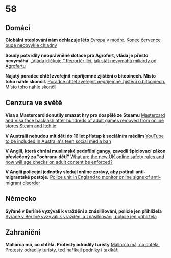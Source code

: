 # 58

## Domácí

**Globální oteplování nám ochlazuje léto** [Evropa v modré. Konec července bude neobvykle chladný](https://www.novinky.cz/clanek/pocasi-evropa-v-modre-konec-cervence-bude-neobvykle-chladny-40531775)

**Soudy potvrdily neoprávněné dotace pro Agrofert, vláda je přesto nevymáhá.** [„Vláda kličkuje.“ Reportér líčí, jak stát nevymáhá miliardy od Agrofertu](https://www.seznamzpravy.cz/clanek/audio-podcast-5-59-miliardy-vyplacene-za-babisova-stretu-zajmu-stat-nevymaha-vlada-klickuje-282569)

**Najatý poradce chtěl zveřejnit nepříjemné zjištění o bitcoinech. Místo toho náhle skončil.** [Poradce chtěl zveřejnit nepříjemné zjištění o bitcoinech. Místo toho náhle skončil](https://www.idnes.cz/zpravy/domaci/david-uhlic-bitcoin-kauza-eva-decroix-zjisteni-funkce-koodinator.A250730_080239_domaci_ikro)

## Cenzura ve světě

**Visa a Mastercard donutily smazat hry pro dospělé ze Steamu** [Mastercard and Visa face backlash after hundreds of adult games removed from online stores Steam and Itch.io](https://www.theguardian.com/world/2025/jul/29/mastercard-visa-backlash-adult-games-removed-online-stores-steam-itchio-ntwnfb)

**V Austrálii nebudou mít děti do 16 let přístup k sociálním médiím** [YouTube to be included in Australia's teen social media ban](https://www.bbc.com/news/articles/cpv0zkxx0njo)

**V Anglii, která chrání muslimské pedofilní gangy, zavedli špiclovací zákon převlečený za "ochranu dětí"** [What are the new UK online safety rules and how will age checks on adult content be enforced?](https://www.theguardian.com/technology/2025/jul/24/what-are-the-new-uk-online-safety-rules-and-how-will-they-be-enforced)

**V Anglii policejní jednotky sledují online zprávy, aby potírali anti-migrantské postoje.** [Police unit in England to monitor online signs of anti-migrant disorder](https://www.theguardian.com/uk-news/2025/jul/27/police-unit-in-england-to-monitor-online-signs-of-anti-migrant-disorder)

## Německo

**Syřané v Berlíně vyzývali k vraždění a znásilňování, policie jen přihlížela** [Syřané v Berlíně vyzývali k vraždění a znásilňování, policie jen přihlížela ](https://www.novinky.cz/clanek/zahranicni-evropa-syrane-v-berline-vyzyvali-k-vrazdeni-a-znasilnovani-policie-jen-prihlizela-40531764)

## Zahraniční

**Mallorca má, co chtěla. Protesty odradily turisty** [Mallorca má, co chtěla. Protesty odradily turisty, teď naříkají podniky i taxikáři](https://www.idnes.cz/ekonomika/zahranicni/mallorca-turismus-protesty-odliv-navstevniku.A250728_093408_eko-zahranicni_rie)
